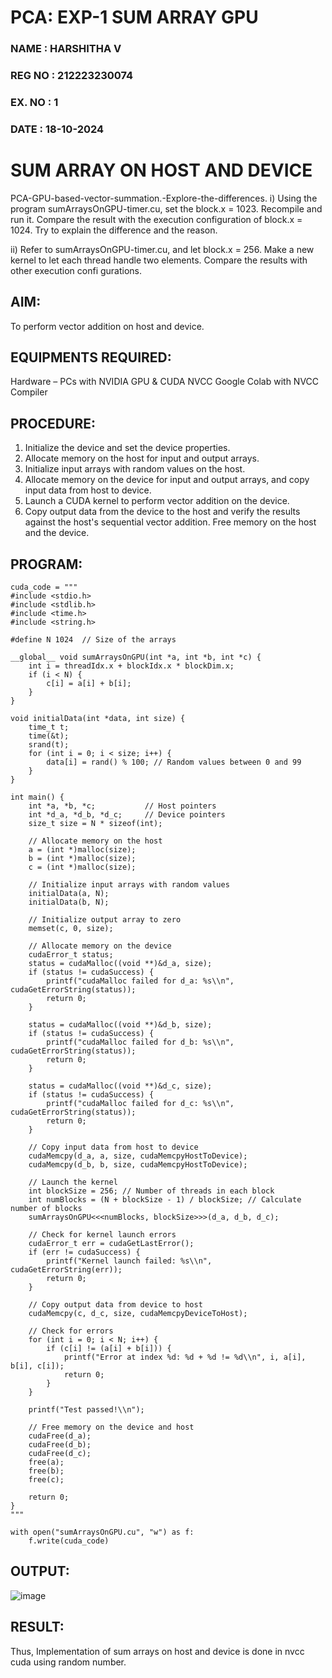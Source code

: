 # PCA: EXP-1  SUM ARRAY GPU
<h3>NAME   : HARSHITHA V</h3>
<h3>REG NO : 212223230074</h3>
<h3>EX. NO : 1</h3>
<h3>DATE   : 18-10-2024</h3>
<h1> <align=center> SUM ARRAY ON HOST AND DEVICE </h3>
PCA-GPU-based-vector-summation.-Explore-the-differences.
i) Using the program sumArraysOnGPU-timer.cu, set the block.x = 1023. Recompile and run it. Compare the result with the execution configuration of block.x = 1024. Try to explain the difference and the reason.

ii) Refer to sumArraysOnGPU-timer.cu, and let block.x = 256. Make a new kernel to let each thread handle two elements. Compare the results with other execution confi gurations.
## AIM:

To perform vector addition on host and device.

## EQUIPMENTS REQUIRED:
Hardware – PCs with NVIDIA GPU & CUDA NVCC
Google Colab with NVCC Compiler




## PROCEDURE:

1. Initialize the device and set the device properties.
2. Allocate memory on the host for input and output arrays.
3. Initialize input arrays with random values on the host.
4. Allocate memory on the device for input and output arrays, and copy input data from host to device.
5. Launch a CUDA kernel to perform vector addition on the device.
6. Copy output data from the device to the host and verify the results against the host's sequential vector addition. Free memory on the host and the device.

## PROGRAM:
```
cuda_code = """
#include <stdio.h>
#include <stdlib.h>
#include <time.h>
#include <string.h>

#define N 1024  // Size of the arrays

__global__ void sumArraysOnGPU(int *a, int *b, int *c) {
    int i = threadIdx.x + blockIdx.x * blockDim.x;
    if (i < N) {
        c[i] = a[i] + b[i];
    }
}

void initialData(int *data, int size) {
    time_t t;
    time(&t);
    srand(t);
    for (int i = 0; i < size; i++) {
        data[i] = rand() % 100; // Random values between 0 and 99
    }
}

int main() {
    int *a, *b, *c;           // Host pointers
    int *d_a, *d_b, *d_c;     // Device pointers
    size_t size = N * sizeof(int);

    // Allocate memory on the host
    a = (int *)malloc(size);
    b = (int *)malloc(size);
    c = (int *)malloc(size);

    // Initialize input arrays with random values
    initialData(a, N);
    initialData(b, N);

    // Initialize output array to zero
    memset(c, 0, size);

    // Allocate memory on the device
    cudaError_t status;
    status = cudaMalloc((void **)&d_a, size);
    if (status != cudaSuccess) {
        printf("cudaMalloc failed for d_a: %s\\n", cudaGetErrorString(status));
        return 0;
    }

    status = cudaMalloc((void **)&d_b, size);
    if (status != cudaSuccess) {
        printf("cudaMalloc failed for d_b: %s\\n", cudaGetErrorString(status));
        return 0;
    }

    status = cudaMalloc((void **)&d_c, size);
    if (status != cudaSuccess) {
        printf("cudaMalloc failed for d_c: %s\\n", cudaGetErrorString(status));
        return 0;
    }

    // Copy input data from host to device
    cudaMemcpy(d_a, a, size, cudaMemcpyHostToDevice);
    cudaMemcpy(d_b, b, size, cudaMemcpyHostToDevice);

    // Launch the kernel
    int blockSize = 256; // Number of threads in each block
    int numBlocks = (N + blockSize - 1) / blockSize; // Calculate number of blocks
    sumArraysOnGPU<<<numBlocks, blockSize>>>(d_a, d_b, d_c);

    // Check for kernel launch errors
    cudaError_t err = cudaGetLastError();
    if (err != cudaSuccess) {
        printf("Kernel launch failed: %s\\n", cudaGetErrorString(err));
        return 0;
    }

    // Copy output data from device to host
    cudaMemcpy(c, d_c, size, cudaMemcpyDeviceToHost);

    // Check for errors
    for (int i = 0; i < N; i++) {
        if (c[i] != (a[i] + b[i])) {
            printf("Error at index %d: %d + %d != %d\\n", i, a[i], b[i], c[i]);
            return 0;
        }
    }

    printf("Test passed!\\n");

    // Free memory on the device and host
    cudaFree(d_a);
    cudaFree(d_b);
    cudaFree(d_c);
    free(a);
    free(b);
    free(c);

    return 0;
}
"""

with open("sumArraysOnGPU.cu", "w") as f:
    f.write(cuda_code)

```
## OUTPUT:
![image](https://github.com/user-attachments/assets/ee3f71b7-8f0a-4bfe-9399-e19803e2a2dc)


## RESULT:
Thus, Implementation of sum arrays on host and device is done in nvcc cuda using random number.
